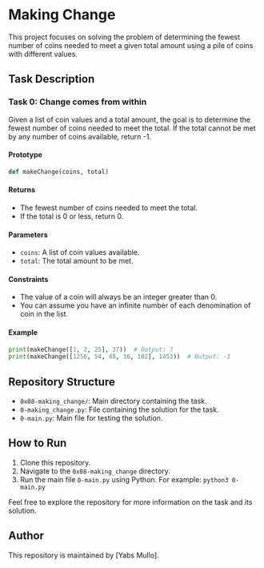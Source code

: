 # Making Change

This project focuses on solving the problem of determining the fewest number of coins needed to meet a given total amount using a pile of coins with different values.

## Task Description

### Task 0: Change comes from within

Given a list of coin values and a total amount, the goal is to determine the fewest number of coins needed to meet the total. If the total cannot be met by any number of coins available, return -1.

#### Prototype
```python
def makeChange(coins, total)
```

#### Returns
- The fewest number of coins needed to meet the total.
- If the total is 0 or less, return 0.

#### Parameters
- `coins`: A list of coin values available.
- `total`: The total amount to be met.

#### Constraints
- The value of a coin will always be an integer greater than 0.
- You can assume you have an infinite number of each denomination of coin in the list.

#### Example
```python
print(makeChange([1, 2, 25], 37))  # Output: 7
print(makeChange([1256, 54, 48, 16, 102], 1453))  # Output: -1
```

## Repository Structure

- `0x08-making_change/`: Main directory containing the task.
- `0-making_change.py`: File containing the solution for the task.
- `0-main.py`: Main file for testing the solution.

## How to Run

1. Clone this repository.
2. Navigate to the `0x08-making_change` directory.
3. Run the main file `0-main.py` using Python. For example: `python3 0-main.py`

Feel free to explore the repository for more information on the task and its solution.

## Author

This repository is maintained by [Yabs Mullo].
